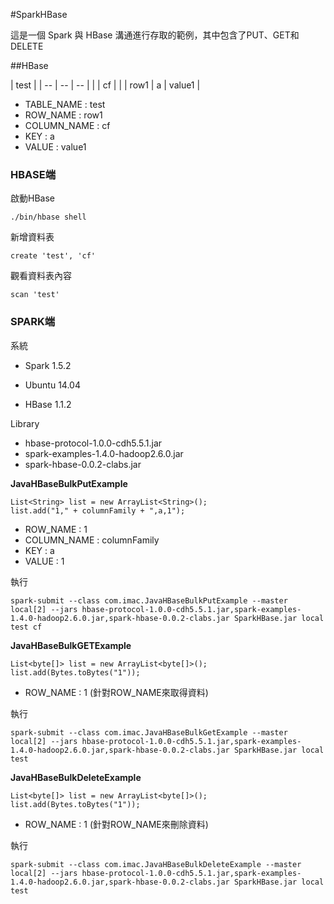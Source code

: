 #SparkHBase

這是一個 Spark 與 HBase 溝通進行存取的範例，其中包含了PUT、GET和DELETE



##HBase

| test                |
| --   | --  |   --   | 
|      | cf  |        | 
| row1 | a   | value1 |
 

* TABLE_NAME : test
* ROW_NAME : row1
* COLUMN_NAME : cf
* KEY : a
* VALUE : value1



### HBASE端

啟動HBase
```
./bin/hbase shell

```
新增資料表

```
create 'test', 'cf'
```
觀看資料表內容

```
scan 'test'
```

### SPARK端

系統

* Spark 1.5.2

* Ubuntu 14.04

* HBase 1.1.2

Library

* hbase-protocol-1.0.0-cdh5.5.1.jar 
* spark-examples-1.4.0-hadoop2.6.0.jar
* spark-hbase-0.0.2-clabs.jar




**JavaHBaseBulkPutExample**

```
List<String> list = new ArrayList<String>();
list.add("1," + columnFamily + ",a,1");
```

* ROW_NAME : 1
* COLUMN_NAME : columnFamily
* KEY : a
* VALUE : 1

執行

```
spark-submit --class com.imac.JavaHBaseBulkPutExample --master local[2] --jars hbase-protocol-1.0.0-cdh5.5.1.jar,spark-examples-1.4.0-hadoop2.6.0.jar,spark-hbase-0.0.2-clabs.jar SparkHBase.jar local test cf
```


**JavaHBaseBulkGETExample**

```
List<byte[]> list = new ArrayList<byte[]>();
list.add(Bytes.toBytes("1"));
```
* ROW_NAME : 1  (針對ROW_NAME來取得資料)

 
執行

```
spark-submit --class com.imac.JavaHBaseBulkGetExample --master local[2] --jars hbase-protocol-1.0.0-cdh5.5.1.jar,spark-examples-1.4.0-hadoop2.6.0.jar,spark-hbase-0.0.2-clabs.jar SparkHBase.jar local test
```

**JavaHBaseBulkDeleteExample**


```
List<byte[]> list = new ArrayList<byte[]>();
list.add(Bytes.toBytes("1"));
```
* ROW_NAME : 1  (針對ROW_NAME來刪除資料)

執行

```
spark-submit --class com.imac.JavaHBaseBulkDeleteExample --master local[2] --jars hbase-protocol-1.0.0-cdh5.5.1.jar,spark-examples-1.4.0-hadoop2.6.0.jar,spark-hbase-0.0.2-clabs.jar SparkHBase.jar local test
```

